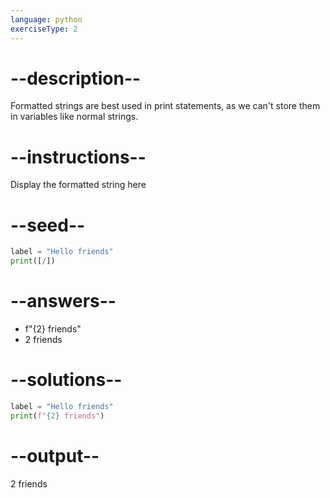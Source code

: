 ```yaml
---
language: python
exerciseType: 2
---
```


# --description--

Formatted strings are best used in print statements, as we can't store them in variables like normal strings.

# --instructions--

Display the formatted string here

# --seed--

```python
label = "Hello friends"
print([/])
```

# --answers--

- f"{2} friends"
- 2 friends

# --solutions--

```python
label = "Hello friends"
print(f"{2} friends")
```

# --output--

2 friends
